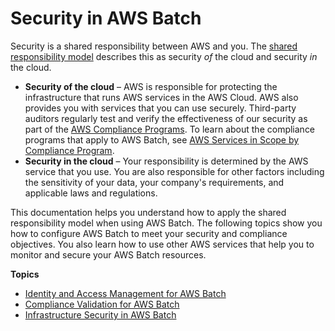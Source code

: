 # Security in AWS Batch<a name="security"></a>

Security is a shared responsibility between AWS and you\. The [shared responsibility model](http://aws.amazon.com/compliance/shared-responsibility-model/) describes this as security *of* the cloud and security *in* the cloud\.
+ **Security of the cloud** – AWS is responsible for protecting the infrastructure that runs AWS services in the AWS Cloud\. AWS also provides you with services that you can use securely\. Third\-party auditors regularly test and verify the effectiveness of our security as part of the [AWS Compliance Programs](http://aws.amazon.com/compliance/programs/)\. To learn about the compliance programs that apply to AWS Batch, see [AWS Services in Scope by Compliance Program](http://aws.amazon.com/compliance/services-in-scope/)\.
+ **Security in the cloud** – Your responsibility is determined by the AWS service that you use\. You are also responsible for other factors including the sensitivity of your data, your company's requirements, and applicable laws and regulations\. 

This documentation helps you understand how to apply the shared responsibility model when using AWS Batch\. The following topics show you how to configure AWS Batch to meet your security and compliance objectives\. You also learn how to use other AWS services that help you to monitor and secure your AWS Batch resources\. 

**Topics**
+ [Identity and Access Management for AWS Batch](security-iam.md)
+ [Compliance Validation for AWS Batch](compliance.md)
+ [Infrastructure Security in AWS Batch](infrastructure-security.md)